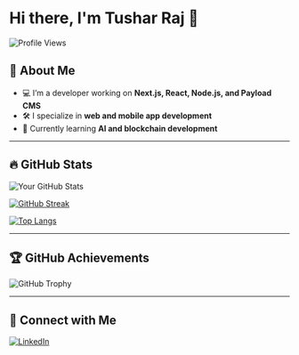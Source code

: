 # Hi there, I'm Tushar Raj 👋

![Profile Views](https://komarev.com/ghpvc/?username=tusharraj5792&label=Profile%20Views&color=blue&style=flat)

## 🚀 About Me
- 💻 I’m a developer working on **Next.js, React, Node.js, and Payload CMS**
- 🛠️ I specialize in **web and mobile app development**
- 🌱 Currently learning **AI and blockchain development**

---

## 🔥 GitHub Stats  
![Your GitHub Stats](https://github-readme-stats.vercel.app/api?username=tusharraj5792&show_icons=true&theme=radical)

[![GitHub Streak](https://github-readme-streak-stats.herokuapp.com/?user=tusharraj5792&theme=dark)](https://github.com/yourusername)

[![Top Langs](https://github-readme-stats.vercel.app/api/top-langs/?username=tusharraj5792&layout=compact&theme=tokyonight)](https://github.com/yourusername)

---

## 🏆 GitHub Achievements  
![GitHub Trophy](https://github-profile-trophy.vercel.app/?username=tusharraj5792&theme=onedark)

---

## 📌 Connect with Me  
[![LinkedIn](https://img.shields.io/badge/-LinkedIn-blue?style=flat&logo=linkedin&logoColor=white)](https://linkedin.com/in/tusharraj33)
